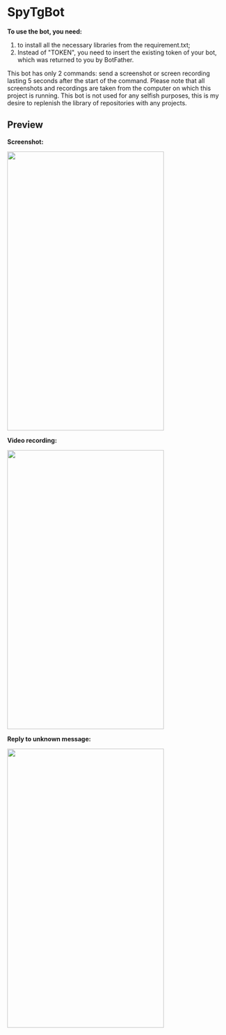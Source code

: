 # SpyTgBot

**To use the bot, you need:**
1) to install all the necessary libraries from the requirement.txt;
2) Instead of "TOKEN", you need to insert the existing token of your bot, which was returned to you by BotFather.

This bot has only 2 commands: send a screenshot or screen recording lasting 5 seconds after the start of the command. Please note that all screenshots and recordings are taken from the computer on which this project is running. This bot is not used for any selfish purposes, this is my desire to replenish the library of repositories with any projects.

## Preview

**Screenshot:**

<img src="https://github.com/qckzzi/SpyTgBot/blob/main/SpyScreen.gif" width="360" height="640"/>

**Video recording:**

<img src="https://github.com/qckzzi/SpyTgBot/blob/main/SpyVideo.gif" width="360" height="640"/>

**Reply to unknown message:**


<img src="https://github.com/qckzzi/SpyTgBot/blob/main/SpyAnswer.gif" width="360" height="640"/>

